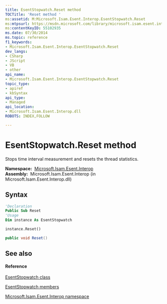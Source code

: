 ```yaml
---
title: EsentStopwatch.Reset method 
TOCTitle: 'Reset method '
ms:assetid: M:Microsoft.Isam.Esent.Interop.EsentStopwatch.Reset
ms:mtpsurl: https://msdn.microsoft.com/library/microsoft.isam.esent.interop.esentstopwatch.reset(v=EXCHG.10)
ms:contentKeyID: 55102935
ms.date: 07/30/2014
ms.topic: reference
f1_keywords:
- Microsoft.Isam.Esent.Interop.EsentStopwatch.Reset
dev_langs:
- CSharp
- JScript
- VB
- other
api_name: 
- Microsoft.Isam.Esent.Interop.EsentStopwatch.Reset
topic_type: 
- apiref
- kbSyntax
api_type: 
- Managed
api_location: 
- Microsoft.Isam.Esent.Interop.dll
ROBOTS: INDEX,FOLLOW

---
```


# EsentStopwatch.Reset method

Stops time interval measurement and resets the thread statistics.

**Namespace:**  [Microsoft.Isam.Esent.Interop](./microsoft.isam.esent.interop-namespace.md)  
**Assembly:**  Microsoft.Isam.Esent.Interop (in Microsoft.Isam.Esent.Interop.dll)

## Syntax

``` vb
'Declaration
Public Sub Reset
'Usage
Dim instance As EsentStopwatch

instance.Reset()
```

``` csharp
public void Reset()
```

## See also

#### Reference

[EsentStopwatch class](./esentstopwatch-class.md)

[EsentStopwatch members](./esentstopwatch-members.md)

[Microsoft.Isam.Esent.Interop namespace](./microsoft.isam.esent.interop-namespace.md)